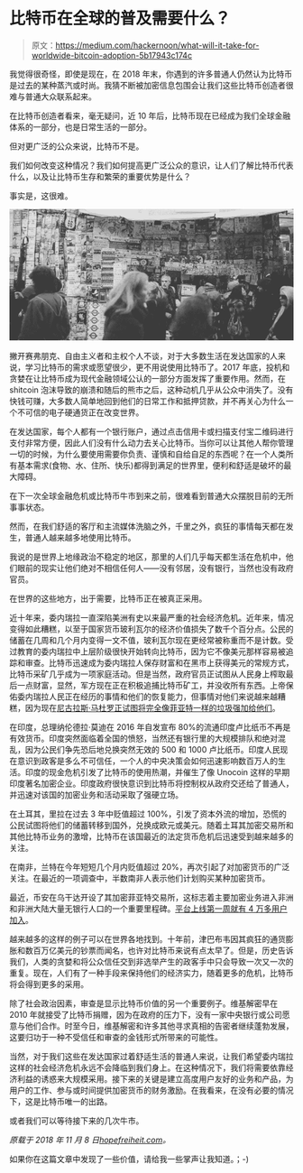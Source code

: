 # 比特币在全球的普及需要什么？

> 原文：<https://medium.com/hackernoon/what-will-it-take-for-worldwide-bitcoin-adoption-5b17943c174c>

我觉得很奇怪，即使是现在，在 2018 年末，你遇到的许多普通人仍然认为比特币是过去的某种蒸汽或时尚。我猜不断被加密信息包围会让我们这些比特币创造者很难与普通大众联系起来。

在比特币创造者看来，毫无疑问，近 10 年后，比特币现在已经成为我们全球金融体系的一部分，也是日常生活的一部分。

但对更广泛的公众来说，比特币不是。

我们如何改变这种情况？我们如何提高更广泛公众的意识，让人们了解比特币代表什么，以及让比特币生存和繁荣的重要优势是什么？

事实是，这很难。

![](img/28a967f50c8abdb5713b3e937ae02c70.png)

撇开赛弗朋克、自由主义者和主权个人不谈，对于大多数生活在发达国家的人来说，学习比特币的需求或愿望很少，更不用说使用比特币了。2017 年底，投机和贪婪在让比特币成为现代金融领域公认的一部分方面发挥了重要作用。然而，在 shitcoin 泡沫导致的崩溃和随后的熊市之后，这种动机几乎从公众中消失了。没有快钱可赚，大多数人简单地回到他们的日常工作和抵押贷款，并不再关心为什么一个不可信的电子硬通货正在改变世界。

在发达国家，每个人都有一个银行账户，通过点击信用卡或扫描支付宝二维码进行支付非常方便，因此人们没有什么动力去关心比特币。当你可以让其他人帮你管理一切的时候，为什么要使用需要你负责、谨慎和自给自足的东西呢？在一个人类所有基本需求(食物、水、住所、快乐)都得到满足的世界里，便利和舒适是破坏的最大障碍。

在下一次全球金融危机或比特币牛市到来之前，很难看到普通大众摆脱目前的无所事事状态。

然而，在我们舒适的客厅和主流媒体洗脑之外，千里之外，疯狂的事情每天都在发生，普通人越来越多地使用比特币。

我说的是世界上地缘政治不稳定的地区，那里的人们几乎每天都生活在危机中，他们眼前的现实让他们绝对不相信任何人——没有邻居，没有银行，当然也没有政府官员。

在世界的这些地方，出于需要，比特币正在被真正采用。

近十年来，委内瑞拉一直深陷美洲有史以来最严重的社会经济危机。近年来，情况变得如此糟糕，以至于国家货币玻利瓦尔的经济价值损失了数千个百分点。公民的储蓄在几周和几个月内变得一文不值，玻利瓦尔现在更经常被称重而不是计数。受过教育的委内瑞拉中上层阶级很快开始转向比特币，因为它不像美元那样容易被追踪和审查。比特币迅速成为委内瑞拉人保存财富和在黑市上获得美元的常规方式，比特币采矿几乎成为一项家庭活动。但是当然，政府官员正试图从人民身上榨取最后一点财富，显然，军方现在正在积极追捕比特币矿工，并没收所有东西。上帝保佑委内瑞拉人民正在经历的事情和他们的恢复能力，但事情对他们来说越来越糟糕，因为现在[尼古拉斯·马杜罗正试图将完全像菲亚特一样的垃圾强加给他们](https://www.ccn.com/maduro-bankrupted-venezuela-now-hes-launching-a-petro-savings-plan/)。

在印度，总理纳伦德拉·莫迪在 2016 年自发宣布 80%的流通印度卢比纸币不再是有效货币。印度突然面临着全国的愤怒，当然还有银行里的大规模排队和绝对混乱，因为公民们争先恐后地兑换突然无效的 500 和 1000 卢比纸币。印度人民现在意识到政客是多么不可信任，一个人的中央决策会如何迅速影响数百万人的生活。印度的现金危机引发了比特币的使用热潮，并催生了像 Unocoin 这样的早期印度著名加密企业。印度政府很快意识到比特币将控制权从政府交还给了普通人，并迅速对该国的加密业务和活动采取了强硬立场。

在土耳其，里拉在过去 3 年中贬值超过 100%，引发了资本外流的增加，恐慌的公民试图将他们的储蓄转移到国外，兑换成欧元或美元。随着土耳其加密交易所和其他比特币业务的激增，比特币在该国最近的法定货币危机后迅速受到越来越多的关注。

在南非，兰特在今年短短几个月内贬值超过 20%，再次引起了对加密货币的广泛关注。在最近的一项调查中，半数南非人表示他们计划购买某种加密货币。

最近，币安在乌干达开设了其加密菲亚特交易所，这标志着主要加密业务进入非洲和非洲大陆大量无银行人口的一个重要里程碑。[平台上线第一周就有 4 万多用户加入](https://toshitimes.com/40000-users-join-binance-uganda-in-its-first-week/)。

越来越多的这样的例子可以在世界各地找到。十年前，津巴布韦因其疯狂的通货膨胀和数百万亿美元的钞票而闻名，也许对比特币来说有点太早了。但是，历史告诉我们，人类的贪婪和将公众信任交到非选举产生的政客手中只会导致一次又一次的重复。现在，人们有了一种手段来保持他们的经济实力，随着更多的危机，比特币将会得到更多的采用。

除了社会政治因素，审查是显示比特币价值的另一个重要例子。维基解密早在 2010 年就接受了比特币捐赠，因为在政府的压力下，没有一家中央银行或公司愿意与他们合作。时至今日，维基解密和许多其他寻求真相的告密者继续蓬勃发展，这要归功于一种不受信任和审查的金钱形式所带来的可能性。

当然，对于我们这些在发达国家过着舒适生活的普通人来说，让我们希望委内瑞拉这样的社会经济危机永远不会降临到我们身上。在这种情况下，我们将需要依靠经济利益的诱惑来大规模采用。接下来的关键是建立高度用户友好的业务和产品，为用户的工作、参与或时间提供加密货币的财务激励。在我看来，在没有必要的情况下，这是比特币唯一的出路。

或者我们可以等待接下来的几次牛市。

*原载于 2018 年 11 月 8 日*[*hopefreiheit.com*](https://hopefreiheit.com/2018/11/09/what-will-it-take-for-worldwide-bitcoin-adoption/)*。*

如果你在这篇文章中发现了一些价值，请给我一些掌声让我知道。；-)